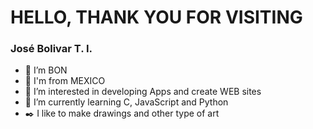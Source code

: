 # HELLO, THANK YOU FOR VISITING
### José Bolivar T. I.
- 👋 I’m BON
- 🌮 I'm from MEXICO 
- 👀 I’m interested in developing Apps and create WEB sites 
- 🌱 I’m currently learning C, JavaScript and Python
- ✒️ I like to make drawings and other type of art

<!---
Proyect-BON/Proyect-BON is a ✨ special ✨ repository because its `README.md` (this file) appears on your GitHub profile.
You can click the Preview link to take a look at your changes.
--->
